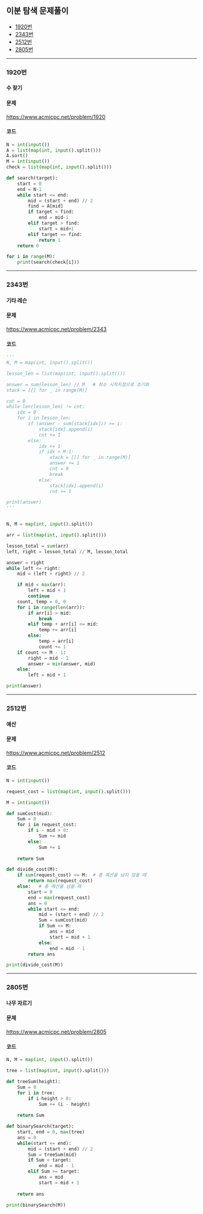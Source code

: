 ## 이분 탐색 문제풀이

- [1920번](#1920번)
- [2343번](#2343번)
- [2512번](#2512번)
- [2805번](#2805번)

----------------------------------------------------
### 1920번
#### 수 찾기

#### 문제
https://www.acmicpc.net/problem/1920

#### 코드

``` python
N = int(input())
A = list(map(int, input().split()))
A.sort()
M = int(input())
check = list(map(int, input().split()))

def search(target):
    start = 0
    end = N-1
    while start <= end:
        mid = (start + end) // 2
        find = A[mid]
        if target < find:
            end = mid-1
        elif target > find:
            start = mid+1
        elif target == find:
            return 1
    return 0

for i in range(M):
    print(search(check[i]))
```
----------------------------------------------------
### 2343번
#### 기타 레슨

#### 문제
https://www.acmicpc.net/problem/2343

#### 코드

``` python
'''
N, M = map(int, input().split())

lesson_len = list(map(int, input().split()))

answer = sum(lesson_len) // M   # 최소 시작지점으로 초기화
stack = [[] for _ in range(M)]

cnt = 0
while len(lesson_len) != cnt:
    idx = 0
    for i in lesson_len:
        if (answer - sum(stack[idx])) >= i:
            stack[idx].append(i)
            cnt += 1
        else:
            idx += 1
            if idx > M-1:
                stack = [[] for _ in range(M)]
                answer += 1
                cnt = 0
                break
            else:
                stack[idx].append(i)
                cnt += 1

print(answer)
'''


N, M = map(int, input().split())

arr = list(map(int, input().split()))

lesson_total = sum(arr)
left, right = lesson_total // M, lesson_total

answer = right
while left <= right:
    mid = (left + right) // 2

    if mid < max(arr):
        left = mid + 1
        continue
    count, temp = 0, 0
    for i in range(len(arr)):
        if arr[i] > mid:
            break
        elif temp + arr[i] <= mid:
            temp += arr[i]
        else:
            temp = arr[i]
            count += 1
    if count <= M - 1:
        right = mid - 1
        answer = min(answer, mid)
    else:
        left = mid + 1

print(answer)
```
----------------------------------------------------


### 2512번
#### 예산

#### 문제
https://www.acmicpc.net/problem/2512

#### 코드

``` python
N = int(input())

request_cost = list(map(int, input().split()))

M = int(input())

def sumCost(mid):
    Sum = 0
    for i in request_cost:
        if i - mid > 0:
            Sum += mid
        else:
            Sum += i
    
    return Sum

def divide_cost(M):
    if sum(request_cost) <= M:  # 총 예산을 넘지 않을 때
        return max(request_cost)
    else:   # 총 예산을 넘을 때
        start = 0
        end = max(request_cost)
        ans = 0
        while start <= end:
            mid = (start + end) // 2
            Sum = sumCost(mid)
            if Sum <= M:
                ans = mid
                start = mid + 1
            else:
                end = mid - 1
        return ans

print(divide_cost(M))
```
----------------------------------------------------

### 2805번
#### 나무 자르기

#### 문제
https://www.acmicpc.net/problem/2805

#### 코드

``` python
N, M = map(int, input().split())

tree = list(map(int, input().split()))

def treeSum(height):
    Sum = 0
    for i in tree:
        if i-height > 0:
            Sum += (i - height)
    
    return Sum

def binarySearch(target):
    start, end = 0, max(tree)
    ans = 0
    while(start <= end):
        mid = (start + end) // 2
        Sum = treeSum(mid)
        if Sum < target:
            end = mid - 1
        elif Sum >= target:
            ans = mid
            start = mid + 1
    
    return ans

print(binarySearch(M))
```

